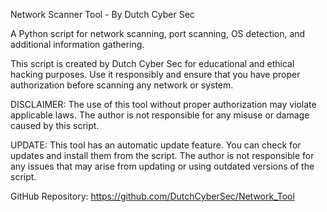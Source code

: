 Network Scanner Tool - By Dutch Cyber Sec

A Python script for network scanning, port scanning, OS detection, and additional information gathering.

This script is created by Dutch Cyber Sec for educational and ethical hacking purposes.
Use it responsibly and ensure that you have proper authorization before scanning any network or system.

DISCLAIMER: The use of this tool without proper authorization may violate applicable laws. The author is not responsible for any misuse or damage caused by this script.

UPDATE: This tool has an automatic update feature. You can check for updates and install them from the script. The author is not responsible for any issues that may arise from updating or using outdated versions of the script.

GitHub Repository: https://github.com/DutchCyberSec/Network_Tool

